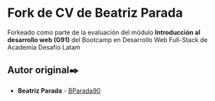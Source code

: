 # Fork de CV de Beatriz Parada
Forkeado como parte de la evaluación del módulo **Introducción al desarrollo web (G91)** del Bootcamp en Desarrollo Web Full-Stack de Academia Desafío Latam

## Autor original✒️

- **Beatriz Parada**  - [BParada90](https://github.com/BParada90)